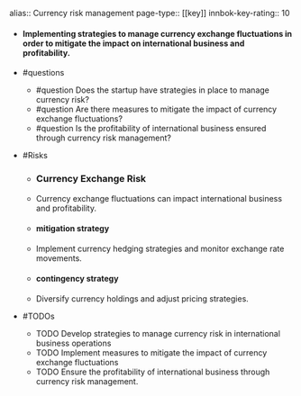 alias:: Currency risk management
page-type:: [[key]]
innbok-key-rating:: 10
- #### Implementing strategies to manage currency exchange fluctuations in order to mitigate the impact on international business and profitability.
- #questions
  - #question Does the startup have strategies in place to manage currency risk?
  - #question Are there measures to mitigate the impact of currency exchange fluctuations?
  - #question Is the profitability of international business ensured through currency risk management?
- #Risks

  - ### Currency Exchange Risk
  - Currency exchange fluctuations can impact international business and profitability.
  - #### mitigation strategy
  - Implement currency hedging strategies and monitor exchange rate movements.
  - #### contingency strategy
  - Diversify currency holdings and adjust pricing strategies.
- #TODOs
  - TODO Develop strategies to manage currency risk in international business operations
  - TODO  Implement measures to mitigate the impact of currency exchange fluctuations
  - TODO  Ensure the profitability of international business through currency risk management.


